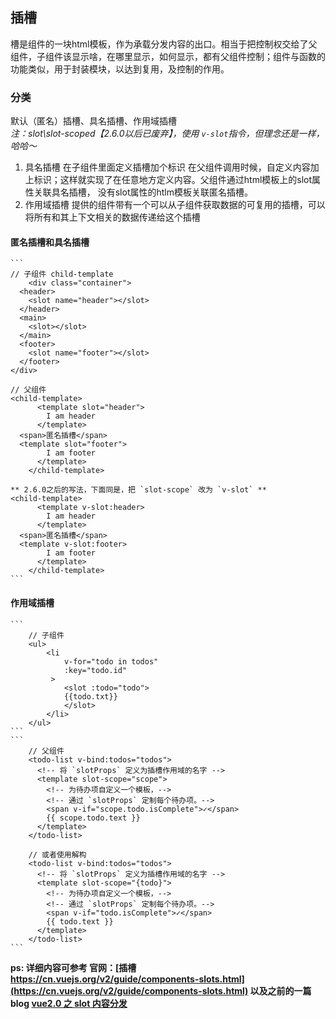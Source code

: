 ## 插槽
槽是组件的一块html模板，作为承载分发内容的出口。相当于把控制权交给了父组件，子组件该显示啥，在哪里显示，如何显示，都有父组件控制；组件与函数的功能类似，用于封装模块，以达到复用，及控制的作用。 

### 分类
默认（匿名）插槽、具名插槽、作用域插槽  
*注：slot\slot-scoped【2.6.0以后已废弃】，使用 `v-slot`指令，但理念还是一样，哈哈～*
1. 具名插槽
   在子组件里面定义插槽加个标识 在父组件调用时候，自定义内容加上标识；这样就实现了在任意地方定义内容。父组件通过html模板上的slot属性关联具名插槽， 没有slot属性的htlm模板关联匿名插槽。
2. 作用域插槽
   提供的组件带有一个可以从子组件获取数据的可复用的插槽，可以将所有和其上下文相关的数据传递给这个插槽

#### 匿名插槽和具名插槽
    ```
    // 子组件 child-template
		<div class="container">
      <header>
        <slot name="header"></slot>
      </header>
      <main>
        <slot></slot>
      </main>
      <footer>
        <slot name="footer"></slot>
      </footer>
    </div>
    
    // 父组件
    <child-template>
		  <template slot="header">
		    I am header
		  </template>
      <span>匿名插槽</span>
      <template slot="footer">
		    I am footer
		  </template>
		</child-template>
    
    ** 2.6.0之后的写法，下面同是，把 `slot-scope` 改为 `v-slot` **
    <child-template>
		  <template v-slot:header>
		    I am header
		  </template>
      <span>匿名插槽</span>
      <template v-slot:footer>
		    I am footer
		  </template>
		</child-template>
    ```

#### 作用域插槽
    ```
		// 子组件
		<ul>
		    <li
		        v-for="todo in todos"
		      	:key="todo.id"
		     >
		        <slot :todo="todo">
		        {{todo.txt}}
		        </slot>
		    </li>
		</ul>
    ```
    ```
		// 父组件
		<todo-list v-bind:todos="todos">
		  <!-- 将 `slotProps` 定义为插槽作用域的名字 -->
		  <template slot-scope="scope">
		    <!-- 为待办项自定义一个模板，-->
		    <!-- 通过 `slotProps` 定制每个待办项。-->
		    <span v-if="scope.todo.isComplete">✓</span>
		    {{ scope.todo.text }}
		  </template>
		</todo-list>

		// 或者使用解构
		<todo-list v-bind:todos="todos">
		  <!-- 将 `slotProps` 定义为插槽作用域的名字 -->
		  <template slot-scope="{todo}">
		    <!-- 为待办项自定义一个模板，-->
		    <!-- 通过 `slotProps` 定制每个待办项。-->
		    <span v-if="todo.isComplete">✓</span>
		    {{ todo.text }}
		  </template>
		</todo-list>
    ```
    
**ps: 详细内容可参考 官网：[插槽 https://cn.vuejs.org/v2/guide/components-slots.html](https://cn.vuejs.org/v2/guide/components-slots.html)
以及之前的一篇blog [vue2.0 之 slot 内容分发](https://www.cnblogs.com/136asdxxl/p/8337551.html)**
